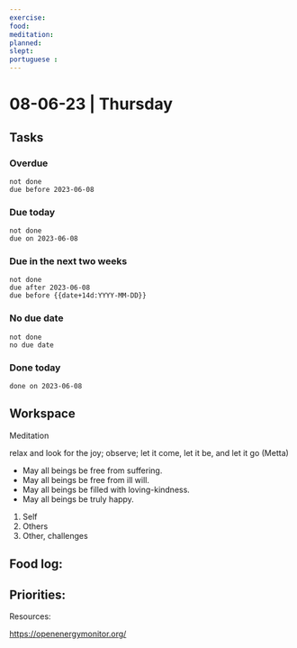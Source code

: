 ```yaml
---
exercise: 
food:
meditation:
planned:
slept:
portuguese :
---
```


# 08-06-23 | Thursday

## Tasks
### Overdue
```tasks
not done
due before 2023-06-08
```

### Due today
```tasks
not done
due on 2023-06-08
```

### Due in the next two weeks
```tasks
not done
due after 2023-06-08
due before {{date+14d:YYYY-MM-DD}}
```

### No due date
```tasks
not done
no due date
```

### Done today
```tasks
done on 2023-06-08
```

## Workspace

Meditation 

relax and look for the joy; observe; let it come, let it be, and let it go
(Metta)
-   May all beings be free from suffering.
-   May all beings be free from ill will.
-   May all beings be filled with loving-kindness.
-   May all beings be truly happy.

1. Self
2. Others
3. Other, challenges

Food log:
- 

Priorities:
- 

Resources:

https://openenergymonitor.org/